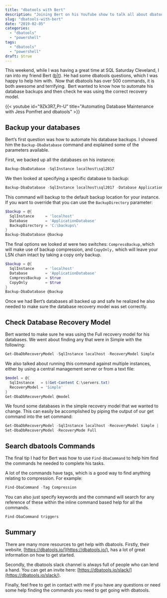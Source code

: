 ```yaml
---
title: "dbatools with Bert"
description: "Joining Bert on his YouTube show to talk all about dbatools and give him some tips."
slug: "dbatools-with-bert"
date: "2019-02-05"
categories:
  - "dbatools"
  - "powershell"
tags:
  - "dbatools"
  - "powershell"
draft: $true
---
```


This weekend, while I was having a great time at SQL Saturday Cleveland, I ran into my friend Bert ([b](https://bertwagner.com/)|[t](https://twitter.com/bertwagner)). He had some dbatools questions, which I was happy to help him with.  Now that dbatools has over 500 commands, it is both awesome and terrifying.  Bert wanted to know how to automate his database backups and then check he was using the correct recovery model.

{{< youtube id="9Zk3R7_Pr-U" title="Automating Database Maintenance with Jess Pomfret and dbatools" >}}

## Backup your databases

Bert’s first question was how to automate his database backups. I showed him the `Backup-DbaDatabase` command and explained some of the parameters available.

First, we backed up all the databases on his instance:

```PowerShell
Backup-DbaDatabase -SqlInstance localhost\sql2017
```

<!-- ![dbatools backing up all the databases on a instance](Backup-DbaDatabase-2.gif) -->

We then looked at specifying a specific database to backup:

```PowerShell
Backup-DbaDatabase -SqlInstance localhost\sql2017 -Database ApplicationDatabase
```

<!-- ![dbatools backing up a single database](Backup-DbaDatabase_Database-1.gif) -->

This command will backup to the default backup location for your instance. If you want to override that you can use the `BackupDirectory` parameter:

```PowerShell
$backup = @{
  SqlInstance     = 'localhost'
  Database        = 'ApplicationDatabase'
  BackupDirectory = 'C:\backups\'
}
Backup-DbaDatabase @backup
```

<!-- ![Specify a different path to backup to](Backup-DbaDatabase_BackupDir.gif) -->

The final options we looked at were two switches: `CompressBackup,`which will make use of backup compression, and `CopyOnly,` which will leave your LSN chain intact by taking a copy only backup.

```PowerShell
$backup = @{
  SqlInstance     = 'localhost'
  Database        = 'ApplicationDatabase'
  CompressBackup  = $true
  CopyOnly        = $true
}
Backup-DbaDatabase @backup
```

<!-- ![Using switches - Compress & CopyOnly](Backup-DbaDatabase_Switches.gif) -->

Once we had Bert’s databases all backed up and safe he realized he also needed to make sure the database recovery model was set correctly.

## Check Database Recovery Model

Bert wanted to make sure he was using the Full recovery model for his databases. We went about finding any that were in Simple with the following:

```PowerShell
Get-DbaDbRecoveryModel -SqlInstance localhost -RecoveryModel Simple
```

<!-- ![Get a list of database recovery models](Get-DbaDbRecoveryModel.gif) -->

We also talked about running this command against multiple instances, either by using a central management server or from a text file:

```PowerShell
$model = @{
  SqlInstance   = $(Get-Content C:\servers.txt)
  RecoveryModel = 'Simple'
}
Get-DbaDbRecoveryModel @model
```

We found some databases in the simple recovery model that we wanted to change. This can easily be accomplished by piping the output of our get command into the set command:

```PowerShell
Get-DbaDbRecoveryModel -SqlInstance localhost -RecoveryModel Simple |
Set-DbaDbRecoveryModel -RecoveryMode Full
```

<!-- ![Change the recovery model](Get-DbaDbRecoveryModel_Set.gif) -->

## Search dbatools Commands

The final tip I had for Bert was how to use `Find-DbaCommand` to help him find the commands he needed to complete his tasks.

A lot of the commands have tags, which is a good way to find anything relating to compression. For example:

```PowerShell
Find-DbaCommand -Tag Compression
```

<!-- ![Finding compression commands](Find-DbaCommand_Compression.gif) -->

You can also just specify keywords and the command will search for any reference of these within the inline command based help for all the commands.

```PowerShell
Find-DbaCommand triggers
```

<!-- ![Finding commands that relate to triggers](Find-DbaCommand_Trigger-1.gif) -->

## Summary

There are many more resources to get help with dbatools. Firstly, their website, [https://dbatools.io/](https://dbatools.io/), has a lot of great information on how to get started.

Secondly, the dbatools slack channel is always full of people who can lend a hand. You can get an invite here: [https://dbatools.io/slack/](https://dbatools.io/slack/).

Finally, feel free to get in contact with me if you have any questions or need some help finding the commands you need to get going with dbatools.
